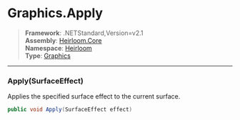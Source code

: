 # Graphics.Apply

> **Framework**: .NETStandard,Version=v2.1  
> **Assembly**: [Heirloom.Core][0]  
> **Namespace**: [Heirloom][0]  
> **Type**: [Graphics][1]  

--------------------------------------------------------------------------------

### Apply(SurfaceEffect)

Applies the specified surface effect to the current surface.

```cs
public void Apply(SurfaceEffect effect)
```

[0]: ..\Heirloom.Core.md
[1]: Heirloom.Graphics.md
